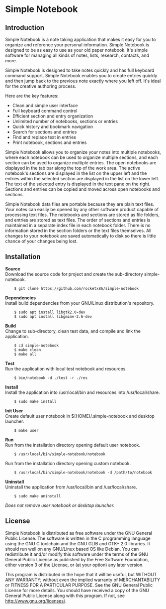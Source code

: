 # Simple Notebook

## Introduction

Simple Notebook is a note taking application that makes it easy for you to organize and reference your personal information. Simple Notebook is designed to be as easy to use as your old paper notebook. It's simple software for managing all kinds of notes, lists, research, contacts, and more.

Simple Notebook is designed to take notes quickly and has full keyboard command support. Simple Notebook enables you to create entries quickly and then jump back to the previous note exactly where you left off. It's ideal for the creative authoring process.

Here are the key features:

* Clean and simple user interface
* Full keyboard command control
* Efficient section and entry organization
* Unlimited number of notebooks, sections or entries
* Quick history and bookmark navigation
* Search for sections and entries
* Find and replace text in entries
* Print notebook, sections and entries

Simple Notebook allows you to organize your notes into multiple notebooks, where each notebook can be used to organize multiple sections, and each section can be used to organize multiple entries. The open notebooks are displayed in the tab bar along the top of the work area. The active notebook's sections are displayed in the list on the upper left and the entries within the selected section are displayed in the list on the lower left. The text of the selected entry is displayed in the text pane on the right. Sections and entries can be copied and moved across open notebooks and sections.

Simple Notebook data files are portable because they are plain text files. Your notes can easily be opened by any other software product capable of processing text files. The notebooks and sections are stored as file folders, and entries are stored as text files. The order of sections and entries is maintained in a separate index file in each notebook folder. There is no information stored in the section folders or the text files themselves. All changes to your notebook are saved automatically to disk so there is little chance of your changes being lost.

## Installation

**Source**  
Download the source code for project and create the sub-directory simple-notebook.
```
	$ git clone https://github.com/rocketx86/simple-notebook
```

**Dependencies**  
Install build dependencies from your GNU/Linux distribution's repository.
```
	$ sudo apt install libgtk2.0-dev
	$ sudo apt install libgmime-2.6-dev
```

**Build**  
Change to sub-directory, clean test data, and compile and link the application. 
```
	$ cd simple-notebook  
	$ make clean  
	$ make all  
```

**Test**  
Run the application with local test notebook and resources.
```
	$ bin/notebook -d ./test -r ./res
```

**Install**  
Install the application into /usr/local/bin and resources into /usr/local/share.
```
	$ sudo make install
```

**Init User**  
Create default user notebook in $(HOME)/.simple-notebook and desktop launcher.
```
	$ make user
```

**Run**  
Run from the installation directory opening default user notebook.
```
	$ /usr/local/bin/simple-notebook/notebook
```
Run from the installation directory opening custom notebook.
```
	$ /usr/local/bin/simple-notebook/notebook -d /path/to/notebook
```

**Uninstall**  
Uninstall the application from /usr/local/bin and /usr/local/share.
```
	$ sudo make uninstall
```
_Does not remove user notebook or desktop launcher._

## License

Simple Notebook is distributed as free software under the GNU General Public License. The software is written in the C programming language using the GNU C toolchain and the GNU GLIB and GTK+ 2.0 libraries. It should run well on any GNU/Linux based OS like Debian. You can redistribute it and/or modify this software under the terms of the GNU General Public License as published by the Free Software Foundation, either version 3 of the License, or (at your option) any later version.

This program is distributed in the hope that it will be useful, but WITHOUT ANY WARRANTY; without even the implied warranty of MERCHANTABILITY or FITNESS FOR A PARTICULAR PURPOSE.  See the GNU General Public License for more details. You should have received a copy of the GNU General Public License along with this program.  If not, see <http://www.gnu.org/licenses/>.
